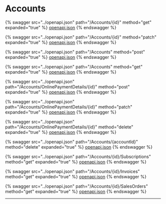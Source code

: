 # Accounts

{% swagger src="../openapi.json" path="/Accounts/{id}" method="get" expanded="true" %}
[openapi.json](../openapi.json)
{% endswagger %}

{% swagger src="../openapi.json" path="/Accounts/{id}" method="patch" expanded="true" %}
[openapi.json](../openapi.json)
{% endswagger %}

{% swagger src="../openapi.json" path="/Accounts" method="post" expanded="true" %}
[openapi.json](../openapi.json)
{% endswagger %}

{% swagger src="../openapi.json" path="/Accounts" method="get" expanded="true" %}
[openapi.json](../openapi.json)
{% endswagger %}

{% swagger src="../openapi.json" path="/Accounts/OnlinePaymentDetails/{id}" method="post" expanded="true" %}
[openapi.json](../openapi.json)
{% endswagger %}

{% swagger src="../openapi.json" path="/Accounts/OnlinePaymentDetails/{id}" method="patch" expanded="true" %}
[openapi.json](../openapi.json)
{% endswagger %}

{% swagger src="../openapi.json" path="/Accounts/OnlinePaymentDetails/{id}" method="delete" expanded="true" %}
[openapi.json](../openapi.json)
{% endswagger %}

{% swagger src="../openapi.json" path="/Accounts/{accountId}" method="delete" expanded="true" %}
[openapi.json](../openapi.json)
{% endswagger %}

{% swagger src="../openapi.json" path="/Accounts/{id}/Subscriptions" method="get" expanded="true" %}
[openapi.json](../openapi.json)
{% endswagger %}

{% swagger src="../openapi.json" path="/Accounts/{id}/Invoices" method="get" expanded="true" %}
[openapi.json](../openapi.json)
{% endswagger %}

{% swagger src="../openapi.json" path="/Accounts/{id}/SalesOrders" method="get" expanded="true" %}
[openapi.json](../openapi.json)
{% endswagger %}

***
